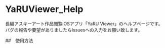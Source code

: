 # YaRUViewer_Help

長編アスキーアート作品閲覧iOSアプリ「YaRU Viewer」のヘルプページです。  
バグの報告や要望がありましたらIssuesへの入力をお願い致します。

##　使用方法
